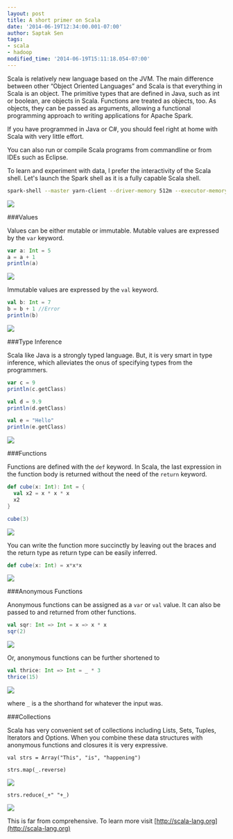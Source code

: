 ```yaml
---
layout: post
title: A short primer on Scala
date: '2014-06-19T12:34:00.001-07:00'
author: Saptak Sen
tags:
- scala
- hadoop
modified_time: '2014-06-19T15:11:18.054-07:00'
---
```

Scala is relatively new language based on the JVM. The main difference between other “Object Oriented Languages” and Scala is that everything in Scala is an object. The primitive types that are defined in Java, such as int or boolean, are objects in Scala. Functions are treated as objects, too. As objects, they can be passed as arguments, allowing a functional programming approach to writing applications for Apache Spark.

If you have programmed in Java or C#, you should feel right at home with Scala with very little effort.

You can also run or compile Scala programs from commandline or from IDEs such as Eclipse.

To learn and experiment with data, I prefer the interactivity of the Scala shell. Let's launch the Spark shell as it is a fully capable Scala shell.

```bash
spark-shell --master yarn-client --driver-memory 512m --executor-memory 512m
```

![](https://www.dropbox.com/s/d21chg1rsetlimq/Screenshot%202015-06-08%2013.20.55.png?dl=1)

###Values

Values can be either mutable or immutable. Mutable values are expressed by the `var` keyword.

```scala
var a: Int = 5
a = a + 1
println(a)
```
![](https://www.dropbox.com/s/89ly7aj7yg6ssdb/Screenshot%202015-06-08%2012.26.39.png?dl=1)

Immutable values are expressed by the `val` keyword.

```scala
val b: Int = 7
b = b + 1 //Error
println(b)
```
![](https://www.dropbox.com/s/48flcm9q1zlg165/Screenshot%202015-06-08%2012.29.13.png?dl=1)

###Type Inference

Scala like Java is a strongly typed language. But, it is very smart in type inference, which alleviates the onus of specifying types from the programmers.

```scala
var c = 9
println(c.getClass)

val d = 9.9
println(d.getClass)

val e = "Hello"
println(e.getClass)
```

![](https://www.dropbox.com/s/cdhlibeiu41c1ww/Screenshot%202015-06-08%2012.52.36.png?dl=1)

###Functions

Functions are defined with the `def` keyword. In Scala, the last expression in the function body is returned without the need of the `return` keyword.

```scala
def cube(x: Int): Int = {
  val x2 = x * x * x
  x2
}

cube(3)
```
![](https://www.dropbox.com/s/0w9xcwfe180ylom/Screenshot%202015-06-08%2013.24.04.png?dl=1)

You can write the function more succinctly by leaving out the braces and the return type as return type can be easily inferred.

```scala
def cube(x: Int) = x*x*x
```
![](https://www.dropbox.com/s/nh66ybashw7exqf/Screenshot%202015-06-08%2013.27.58.png?dl=1)

###Anonymous Functions

Anonymous functions can be assigned as a `var` or `val` value. It can also be passed to and returned from other functions.

```scala
val sqr: Int => Int = x => x * x
sqr(2)
```
![](https://www.dropbox.com/s/00axm7yxhi4tfx0/Screenshot%202015-06-08%2013.50.40.png?dl=1)

Or, anonymous functions can be further shortened to

```scala
val thrice: Int => Int = _ * 3
thrice(15)
```
![](https://www.dropbox.com/s/e37sbhm7ie9j2il/Screenshot%202015-06-08%2013.58.41.png?dl=1)

where `_` is a the shorthand for whatever the input was.

###Collections

Scala has very convenient set of collections including Lists, Sets, Tuples, Iterators and Options. When you combine these data structures with anonymous functions and closures it is very expressive.

```
val strs = Array("This", "is", "happening")

strs.map(_.reverse)
```
![](https://www.dropbox.com/s/2b8f3vz68usndmu/Screenshot%202015-06-08%2014.38.48.png?dl=1)

```
strs.reduce(_+" "+_)
```

![](https://www.dropbox.com/s/vc17p0t06a5wfmy/Screenshot%202015-06-08%2014.28.31.png?dl=1)

This is far from comprehensive. To learn more visit [http://scala-lang.org](http://scala-lang.org)
